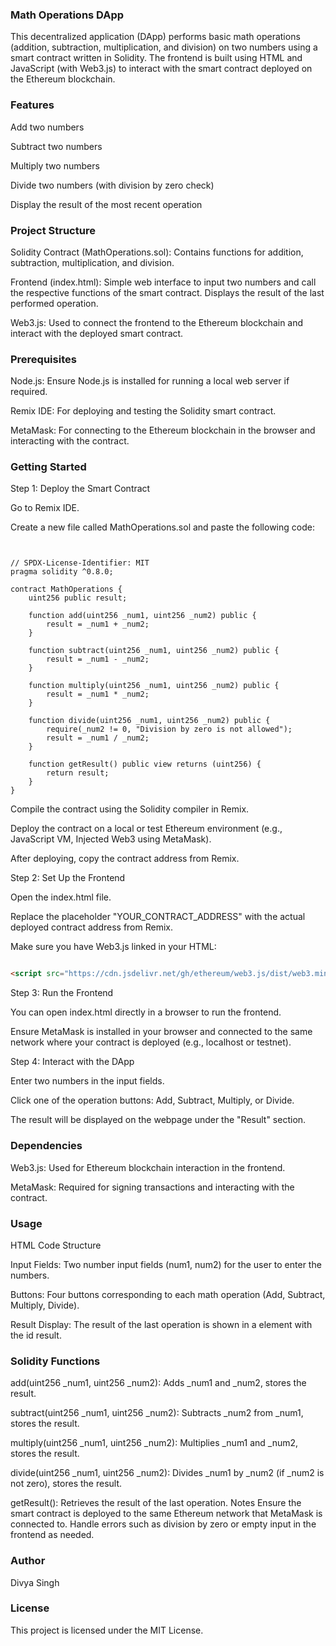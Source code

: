 ### Math Operations DApp

This decentralized application (DApp) performs basic math operations (addition, subtraction, multiplication, and division) on two numbers using a smart contract written in Solidity. The frontend is built using HTML and JavaScript (with Web3.js) to interact with the smart contract deployed on the Ethereum blockchain.

### Features

Add two numbers

Subtract two numbers

Multiply two numbers

Divide two numbers (with division by zero check)

Display the result of the most recent operation

### Project Structure

Solidity Contract (MathOperations.sol): Contains functions for addition, subtraction, multiplication, and division.

Frontend (index.html): Simple web interface to input two numbers and call the respective functions of the smart contract. Displays the result of the last performed operation.

Web3.js: Used to connect the frontend to the Ethereum blockchain and interact with the deployed smart contract.

### Prerequisites

Node.js: Ensure Node.js is installed for running a local web server if required.

Remix IDE: For deploying and testing the Solidity smart contract.

MetaMask: For connecting to the Ethereum blockchain in the browser and interacting with the contract.

### Getting Started

Step 1: Deploy the Smart Contract

Go to Remix IDE.

Create a new file called MathOperations.sol and paste the following code:

```solidity


// SPDX-License-Identifier: MIT
pragma solidity ^0.8.0;

contract MathOperations {
    uint256 public result;

    function add(uint256 _num1, uint256 _num2) public {
        result = _num1 + _num2;
    }

    function subtract(uint256 _num1, uint256 _num2) public {
        result = _num1 - _num2;
    }

    function multiply(uint256 _num1, uint256 _num2) public {
        result = _num1 * _num2;
    }

    function divide(uint256 _num1, uint256 _num2) public {
        require(_num2 != 0, "Division by zero is not allowed");
        result = _num1 / _num2;
    }

    function getResult() public view returns (uint256) {
        return result;
    }
}
```

Compile the contract using the Solidity compiler in Remix.

Deploy the contract on a local or test Ethereum environment (e.g., JavaScript VM, Injected Web3 using MetaMask).

After deploying, copy the contract address from Remix.

Step 2: Set Up the Frontend

Open the index.html file.

Replace the placeholder "YOUR_CONTRACT_ADDRESS" with the actual deployed contract address from Remix.

Make sure you have Web3.js linked in your HTML:

```html

<script src="https://cdn.jsdelivr.net/gh/ethereum/web3.js/dist/web3.min.js"></script>
```

Step 3: Run the Frontend

You can open index.html directly in a browser to run the frontend.

Ensure MetaMask is installed in your browser and connected to the same network where your contract is deployed (e.g., localhost or testnet).

Step 4: Interact with the DApp

Enter two numbers in the input fields.

Click one of the operation buttons: Add, Subtract, Multiply, or Divide.

The result will be displayed on the webpage under the "Result" section.

### Dependencies

Web3.js: Used for Ethereum blockchain interaction in the frontend.

MetaMask: Required for signing transactions and interacting with the contract.

### Usage

HTML Code Structure

Input Fields: Two number input fields (num1, num2) for the user to enter the numbers.

Buttons: Four buttons corresponding to each math operation (Add, Subtract, Multiply, Divide).

Result Display: The result of the last operation is shown in a <span> element with the id result.

### Solidity Functions

add(uint256 _num1, uint256 _num2): Adds _num1 and _num2, stores the result.

subtract(uint256 _num1, uint256 _num2): Subtracts _num2 from _num1, stores the result.

multiply(uint256 _num1, uint256 _num2): Multiplies _num1 and _num2, stores the result.

divide(uint256 _num1, uint256 _num2): Divides _num1 by _num2 (if _num2 is not zero), stores the result.

getResult(): Retrieves the result of the last operation.
Notes
Ensure the smart contract is deployed to the same Ethereum network that MetaMask is connected to.
Handle errors such as division by zero or empty input in the frontend as needed.

### Author
Divya Singh

### License
This project is licensed under the MIT License.
